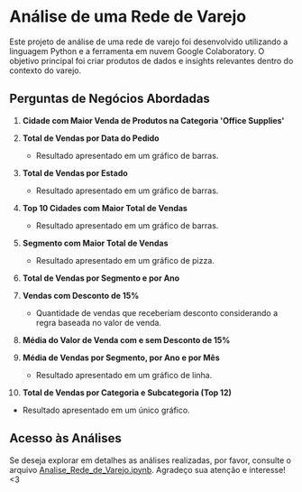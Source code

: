 


# Análise de uma Rede de Varejo

Este projeto de análise de uma rede de varejo foi desenvolvido utilizando a linguagem Python e a ferramenta em nuvem Google Colaboratory. O objetivo principal foi criar produtos de dados e insights relevantes dentro do contexto do varejo.

## Perguntas de Negócios Abordadas

1. **Cidade com Maior Venda de Produtos na Categoria 'Office Supplies'**
   
2. **Total de Vendas por Data do Pedido**
   - Resultado apresentado em um gráfico de barras.

3. **Total de Vendas por Estado**
   - Resultado apresentado em um gráfico de barras.

4. **Top 10 Cidades com Maior Total de Vendas**
   - Resultado apresentado em um gráfico de barras.

5. **Segmento com Maior Total de Vendas**
   - Resultado apresentado em um gráfico de pizza.

6. **Total de Vendas por Segmento e por Ano**

7. **Vendas com Desconto de 15%**
   - Quantidade de vendas que receberiam desconto considerando a regra baseada no valor de venda.

8. **Média do Valor de Venda com e sem Desconto de 15%**

9. **Média de Vendas por Segmento, por Ano e por Mês**
   - Resultado apresentado em um gráfico de linha.

10. **Total de Vendas por Categoria e Subcategoria (Top 12)**
   - Resultado apresentado em um único gráfico.

## Acesso às Análises
Se deseja explorar em detalhes as análises realizadas, por favor, consulte o arquivo [Analise_Rede_de_Varejo.ipynb](https://github.com/henriquesantos769/Rede_de_Varejo/blob/6798a56889fcf6947ee9bcdbf12e4b9cfb7a33f9/Analise_Rede_de_Varejo.ipynb). Agradeço sua atenção e interesse! <3
